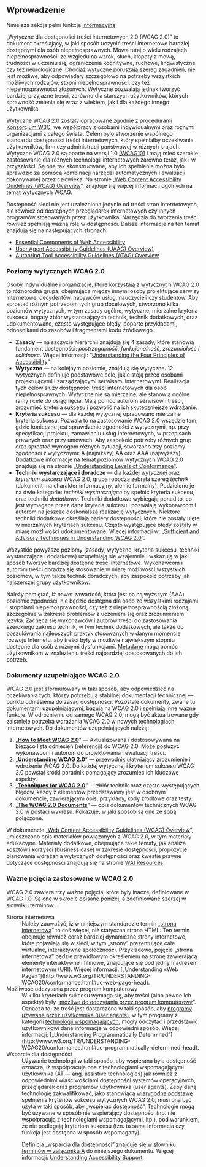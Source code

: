 ## Wprowadzenie

Niniejsza sekcja pełni funkcję <a title="definicja: informacyjne" href="#informativedef" class="termref">informacyjną</a></p>

„Wytyczne dla dostępności treści internetowych 2.0 (WCAG 2.0)” to dokument określający, w jaki sposób uczynić treści internetowe bardziej 
dostępnymi dla osób niepełnosprawnych. Mowa tutaj o wielu rodzajach niepełnosprawności: ze względu na wzrok, słuch, kłopoty z mową, 
trudności w uczeniu się, ograniczenia kognitywne, ruchowe, lingwistyczne czy też neurologiczne. Chociaż wytyczne poruszają szereg zagadnień, nie jest możliwe, aby odpowiadały szczegółowo na potrzeby wszystkich możliwych rodzajów, stopni niepełnosprawności, czy też niepełnosprawności złożonych. Wytyczne pozwalają jednak tworzyć bardziej przyjazne treści, zarówno dla starszych użytkowników, których 
sprawność zmienia się wraz z wiekiem, jak i dla każdego innego użytkownika.

Wytyczne WCAG 2.0 zostały opracowane zgodnie z [procedurami Konsorcjum W3C](http://www.w3.org/WAI/intro/w3c-process.php),
 we współpracy z osobami indywidualnymi oraz różnymi organizacjami z całego świata. Celem było stworzenie wspólnego standardu dostępności 
treści internetowych, który spełniałby oczekiwania użytkowników, firm czy administracji państwowej w różnych krajach. Wytyczne WCAG 2.0 są 
oparte na wersji 1.0 <a href="#WCAG10">[WCAG10]</a> i mają mieć szerokie zastosowanie dla różnych technologii internetowych zarówno teraz, jak i w przyszłości. Są one tak skonstruowane, aby ich spełnienie można było sprawdzić za pomocą kombinacji narzędzi automatycznych i ewaluacji dokonywanej przez człowieka. Na stronie „[Web Content Accessibility Guidelines (WCAG) Overview](http://www.w3.org/WAI/intro/wcag.php)”, znajduje się więcej informacji ogólnych na temat wytycznych WCAG.

Dostępność sieci nie jest uzależniona jedynie od treści stron internetowych, ale również od dostępnych przeglądarek internetowych czy 
innych programów stosowanych przez użytkownika. Narzędzia do tworzenia treści również spełniają ważną rolę w dostępności. Dalsze informacje na ten temat znajdują się na następujących stronach:

- [Essential Components of Web Accessibility](http://www.w3.org/WAI/intro/components)
- [User Agent Accessibility Guidelines (UAAG) Overview)](http://www.w3.org/WAI/intro/uaag.php)
- [Authoring Tool Accessibility Guidelines (ATAG) Overview](http://www.w3.org/WAI/intro/atag.php)
    
### Poziomy wytycznych WCAG 2.0</h3>

Osoby indywidualne i organizacje, które korzystają z wytycznych WCAG 2.0 to różnorodna grupa, obejmująca między innymi osoby projektujące serwisy internetowe, decydentów, nabywców usług, nauczycieli czy studentów. Aby sprostać różnym potrzebom tych grup docelowych, stworzono kilka poziomów wytycznych, w tym zasady ogólne, wytyczne, mierzalne kryteria sukcesu, bogaty zbiór wystarczających technik, technik dodatkowych, oraz udokumentowane, często występujące błędy, poparte przykładami, odnośnikami do zasobów i fragmentami kodu źródłowego.

- **Zasady** — na szczycie hierarchii znajdują się 4 zasady, które stanowią fundament dostępności: *postrzegalność, funkcjonalność, zrozumiałość i solidność*. Więcej informacji: ”[Understanding the Four Principles of Accessibility](http://www.w3.org/TR/UNDERSTANDING-WCAG20/intro.html#introduction-fourprincs-head)”.
- **Wytyczne** — na kolejnym poziomie, znajdują się wytyczne. 12 wytycznych definiuje podstawowe cele, jakie stoją przed 
osobami projektującymi i zarządzającymi serwisami internetowymi. Realizacja tych celów służy dostępności treści internetowych dla osób 
niepełnosprawnych. Wytyczne nie są mierzalne, ale stanowią ogólne ramy i cele do osiągnięcia. Mają pomóc autorom serwisów i treści, zrozumieć kryteria sukcesu i pozwolić na ich skuteczniejsze wdrażanie.
- **Kryteria sukcesu** — dla każdej wytycznej opracowano mierzalne kryteria sukcesu. Pozwala to na zastosowanie WCAG 
2.0 wszędzie tam, gdzie konieczne jest sprawdzenie zgodności z wytycznymi, np. przy specyfikacji projektu, zamawianiu usług 
internetowych, w przepisach prawnych oraz przy umowach. Aby zaspokoić potrzeby różnych grup oraz sprostać wymogom różnych sytuacji, stworzono trzy poziomy zgodności z wytycznymi: A (najniższy) AA oraz AAA (najwyższy). Dodatkowe informacje na temat poziomów wytycznych WCAG 2.0 znajdują się na stronie „[Understanding Levels of Conformance](http://www.w3.org/TR/UNDERSTANDING-WCAG20/conformance.html#uc-levels-head)”.
- **Techniki wystarczające i doradcze** — dla każdej *wytycznej* oraz *kryterium sukcesu* WCAG 2.0, grupa robocza zebrała szereg *technik* (dokument ma charakter informacyjny, ale nie formalny). Podzielono je na dwie kategorie: *techniki wystarczające* by spełnić kryteria sukcesu, oraz techniki *dodatkowe*. Techniki dodatkowe wybiegają ponad to, co jest wymagane przez dane kryteria sukcesu i pozwalają wykonawcom i autorom na jeszcze doskonalszą realizację wytycznych. Niektóre techniki dodatkowe określają bariery dostępności, które nie zostały ujęte w mierzalnych kryteriach sukcesu. Często występujące błędy zostały w miarę możliwości udokumentowane. Więcej informacji w: „[Sufficient and Advisory Techniques in Understanding WCAG 2.0](http://www.w3.org/TR/UNDERSTANDING-WCAG20/intro.html#introduction-layers-techs-head)”.


Wszystkie powyższe poziomy (zasady, wytyczne, kryteria sukcesu, techniki wystarczające i dodatkowe) uzupełniają się wzajemnie i wskazują w jaki sposób tworzyć bardziej dostępne treści internetowe. Wykonawcom i autorom treści doradza się stosowanie w miarę możliwości
wszystkich poziomów, w tym także technik doradczych, aby zaspokoić potrzeby jak najszerszej grupy użytkowników.

Należy pamiętać, iż nawet zawartość, która jest na najwyższym (AAA) poziomie zgodności, nie będzie dostępna dla osób ze wszystkimi rodzajami i stopniami niepełnosprawności, czy też z niepełnosprawnością złożoną, szczególnie w zakresie problemów z uczeniem się oraz zrozumieniem języka. Zachęca się wykonawców i autorów treści do zastosowania szerokiego zakresu technik, w tym technik dodatkowych, ale także do poszukiwania najlepszych praktyk stosowanych w danym momencie rozwoju Internetu, aby treści były w możliwie największym stopniu dostępne dla osób z różnymi dysfunkcjami. [Metadane](http://www.w3.org/TR/UNDERSTANDING-WCAG20/appendixC.html#understanding-metadata) mogą pomóc użytkownikom w znalezieniu treści najbardziej dostosowanych do ich potrzeb.


### Dokumenty uzupełniające WCAG 2.0

WCAG 2.0 jest sformułowany w taki sposób, aby odpowiedzieć na oczekiwania tych, którzy potrzebują stabilnej dokumentacji technicznej —
 punktu odniesienia do zasad dostępności. Pozostałe dokumenty, zwane tu dokumentami uzupełniającymi, bazują na WCAG 2.0 i spełniają 
inne ważne funkcje. W odróżnieniu od samego WCAG 2.0, mogą być aktualizowane gdy zaistnieje potrzeba wdrażania WCAG 2.0 w nowych technologiach internetowych. Do dokumentów uzupełniających należą:

1. „**[How to Meet WCAG 2.0](http://www.w3.org/WAI/WCAG20/quickref/)**” — Aktualizowana i dostosowywana na bieżąco lista odniesień (referencji) do WCAG 2.0. Może posłużyć wykonawcom i autorom do projektowania i ewaluacji treści.
2.  „**[Understanding WCAG 2.0](http://www.w3.org/TR/UNDERSTANDING-WCAG20/intro.html)**” — przewodnik ułatwiający zrozumienie i wdrożenie WCAG 2.0. Do każdej wytycznej i kryterium sukcesu WCAG 2.0 powstał krótki poradnik pomagający zrozumieć ich kluczowe aspekty.
3. „**[Techniques for WCAG 2.0](http://www.w3.org/TR/WCAG20-TECHS/)**” — zbiór technik oraz często występujących błędów, każdy z elementów przedstawiony jest w osobnym dokumencie, zawierającym opis, przykłady, kody źródłowe oraz testy.
4.  „**[The WCAG 2.0 Documents](http://www.w3.org/WAI/intro/wcag20)**” — opis dokumentów technicznych WCAG 2.0 w postaci wykresu. Pokazuje, w jaki sposób są one ze sobą połączone.

W dokumencie „[Web Content Accessibility Guidelines (WCAG) Overview](http://www.w3.org/WAI/intro/wcag.php)”, umieszczono opis materiałów powiązanych z WCAG 2.0, w tym materiały edukacyjne. Materiały dodatkowe, obejmujące takie tematy, jak analiza kosztów i korzyści (business case) w zakresie dostępności, propozycje planowania wdrażania wytycznych dostępności oraz kwestie prawne dotyczące dostępności znajdują się na stronie [WAI Resources](http://www.w3.org/WAI/Resources/Overview).

### Ważne pojęcia zastosowane w WCAG 2.0
    
WCAG 2.0 zawiera trzy ważne pojęcia, które były inaczej definiowane w WCAG 1.0. Są one w skrócie opisane poniżej, a zdefiniowane szerzej w słowniku terminów.
<dl>   
<dt class="label">Strona internetowa</dt>
<dd>Należy zauważyć, iż w niniejszym standardzie termin „<a title="definicja: strona internetowa" href="#webpagedef" class="termref">strona internetowa</a>” to coś więcej, niż statyczna strona HTML. Ten termin obejmuje również coraz bardziej dynamiczne strony internetowe, które pojawiają się w sieci, w tym „strony” prezentujące całe wirtualne, interaktywne społeczności. Przykładowo, pojęcie „strona internetowa” będzie prawidłowym określeniem na stronę zawierającą elementy interaktywne i filmowe, znajdujące się pod jednym adresem internetowym (URI). Więcej informacji: [„Understanding «Web Page»”](http://www.w3.org/TR/UNDERSTANDING-WCAG20/conformance.html#uc-web-page-head).</dd>
<dt>Możliwość odczytania przez program komputerowy</dt>
<dd>W kilku kryteriach sukcesu wymaga się, aby treści (albo pewne ich aspekty) były „<a title="definicja: możliwy do odczytania przez program komputerowy" href="#programmaticallydetermineddef" class="termref">możliwe do odczytania przez program komputerowy</a>”. 
Oznacza to, że treść jest dostarczona w taki sposób, aby <a title="definicja: program użytkownika" href="#useragentdef" class="termref">programy używane przez użytkownika (user agents)</a>, w tym programy z kategorii <a title="definicja: technologie wspomagające (w rozumieniu tego dokumentu)" href="#atdef" class="termref">technologii wspomagających</a>, mogły odczytać i przedstawić użytkownikowi 
dane informacje w odpowiedni sposób. Więcej informacji: [„Understanding Programmatically Determined”](http://www.w3.org/TR/UNDERSTANDING-WCAG20/conformance.html#uc-programmatically-determined-head).</dd>
<dt>Wsparcie dla dostępności</dt>
<dd>Używanie technologii w taki sposób, aby wspierana była dostępność oznacza, iż współpracuje ona z technologiami wspomagającymi użytkownika (AT — ang. assistive technologies) jak również z odpowiednimi właściwościami dostępności systemów operacyjnych,
 przeglądarek oraz programów użytkownika (user agents). Żeby daną technologię zakwalifikować, jako stanowiącą <a title="definicja: (technologie) stanowiące podstawę zgodności" href="#reliedupondef" class="termref">wiarygodną podstawę</a> spełnienia kryteriów sukcesu wytycznych WCAG 2.0, musi ona być użyta w taki sposób, aby „<a title="definicja: wspierający dostępność" href="#accessibility-supporteddef" class="termref">wspierać dostępność</a>”. Technologie mogą być używane w sposób nie wspierający dostępności (np. nie współpracują z technologiami wspomagającymi, itp.), pod warunkiem, że nie podlegają kryteriom 
sukcesu (tzn. ta sama informacja czy funkcja jest dostępna w sposób wspomagany).


Definicja „wsparcia dla dostępności” znajduje się <a href="#_Za%C5%82%C4%85cznik_A:_S%C5%82ownik">w słowniku terminów w załączniku A</a> do niniejszego dokumentu. Więcej informacji: [Understanding Accessibility Support](http://www.w3.org/TR/UNDERSTANDING-WCAG20/conformance.html#uc-accessibility-support-head).</p>
</dd>
</dl>

